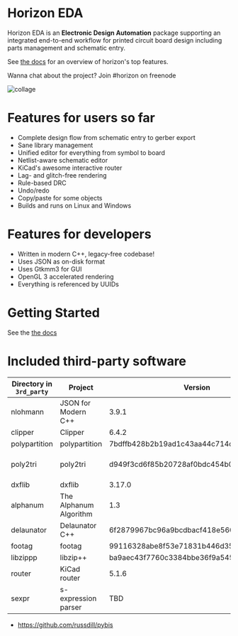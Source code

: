 # Horizon EDA

Horizon EDA is an **Electronic Design Automation** package supporting an integrated end-to-end workflow for printed circuit board design including parts management and schematic entry. 

See [the docs](https://docs.horizon-eda.org/en/latest/feature-overview.html) for an overview
of horizon's top features.

Wanna chat about the project? Join #horizon on freenode

![collage](https://horizon-eda.org/screenshots/collage.png)

# Features for users so far
- Complete design flow from schematic entry to gerber export
- Sane library management
- Unified editor for everything from symbol to board
- Netlist-aware schematic editor
- KiCad's awesome interactive router
- Lag- and glitch-free rendering
- Rule-based DRC
- Undo/redo
- Copy/paste for some objects
- Builds and runs on Linux and Windows

# Features for developers
- Written in modern C++, legacy-free codebase!
- Uses JSON as on-disk format
- Uses Gtkmm3 for GUI
- OpenGL 3 accelerated rendering
- Everything is referenced by UUIDs

# Getting Started
See the [the docs](https://docs.horizon-eda.org/en/latest/installation.html)

# Included third-party software

| Directory in `3rd_party` | Project                | Version                                  | URL                                                             | License      |
|--------------------------|------------------------|------------------------------------------|-----------------------------------------------------------------|--------------|
| nlohmann                 | JSON for Modern C++    | 3.9.1                                    | https://github.com/nlohmann/json/                               | MIT          |
| clipper                  | Clipper                | 6.4.2                                    | http://www.angusj.com/delphi/clipper.php                        | Boost        |
| polypartition            | polypartition          | 7bdffb428b2b19ad1c43aa44c714dcc104177e84 | https://github.com/ivanfratric/polypartition/                   | MIT          |
| poly2tri                 | poly2tri               | d949f3cd6f85b20728af0bdc454b090226068c73 | https://github.com/jhasse/poly2tri                              | 3-Clause BSD |
| dxflib                   | dxflib                 | 3.17.0                                   | https://qcad.org/en/90-dxflib                                   | GPLv2        |
| alphanum                 | The Alphanum Algorithm | 1.3                                      | http://www.davekoelle.com/alphanum.html                         | MIT          |
| delaunator               | Delaunator C++         | 6f2879967bc96a9bcdbacf418e560e9f2e170ace | https://github.com/abellgithub/delaunator-cpp                   | MIT          |
| footag                   | footag                 | 99116328abe8f53e71831b446d35e93ee7128ef3 | https://github.com/endofexclusive/footag                        | GPLv3        |
| libzippp                 | libzip++               | ba9aec43f7760c3384bbe36f9a5454912f61307a | https://github.com/leezu/libzippp                               | ISC          |
| router                   | KiCad router           | 5.1.6                                    | https://gitlab.com/kicad/code/kicad/-/tree/master/pcbnew/router | GPLv3        |
| sexpr                    | s-expression parser    | TBD                                      | https://gitlab.com/kicad/code/kicad/-/tree/master/libs/sexpr    | GPLv3        |


- https://github.com/russdill/pybis
